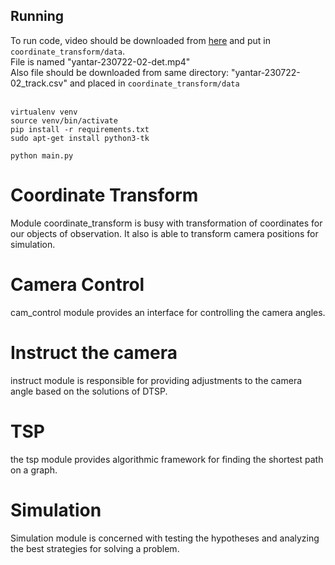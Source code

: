## Running
To run code, video should be downloaded from [here](https://disk.yandex.ru/d/cSsaqIltoaPn9g) and put in ```coordinate_transform/data```.<br> 
File is named "yantar-230722-02-det.mp4" <br>
Also file should be downloaded from same directory: "yantar-230722-02_track.csv" and placed in ```coordinate_transform/data```
<br><br>

```commandline
virtualenv venv
source venv/bin/activate
pip install -r requirements.txt
sudo apt-get install python3-tk

python main.py
```

# Coordinate Transform
Module coordinate_transform is busy with transformation of coordinates
for our objects of observation. It also is able to transform camera positions for simulation.

# Camera Control
cam_control module provides an interface for controlling
the camera angles.

# Instruct the camera
instruct module is responsible for providing adjustments
to the camera angle based on the solutions of DTSP.

# TSP
the tsp module provides algorithmic framework
for finding the shortest path on a graph.

# Simulation
Simulation module is concerned with testing the hypotheses and analyzing the best strategies for solving a problem.
